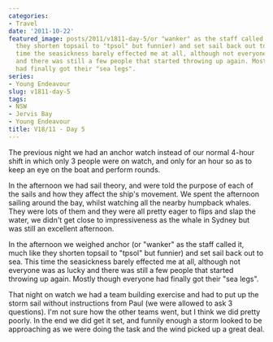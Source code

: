 ```yaml
---
categories:
- Travel
date: '2011-10-22'
featured_image: posts/2011/v1811-day-5/or "wanker" as the staff called it, much like
  they shorten topsail to "tpsol" but funnier) and set sail back out to sea. This
  time the seasickness barely effected me at all, although not everyone was as lucky
  and there was still a few people that started throwing up again. Mostly though everyone
  had finally got their "sea legs".
series:
- Young Endeavour
slug: v1811-day-5
tags:
- NSW
- Jervis Bay
- Young Endeavour
title: V18/11 - Day 5
---
```


The previous night we had an anchor watch instead of our normal 4-hour shift in which only 3 people were on watch, and only for an hour so as to keep an eye on the boat and perform rounds.

In the afternoon we had sail theory, and were told the purpose of each of the sails and how they affect the ship's movement. We spent the afternoon sailing around the bay, whilst watching all the nearby humpback whales. They were lots of them and they were all pretty eager to flips and slap the water, we didn't get close to impressiveness as the whale in Sydney but was still an excellent afternoon.

In the afternoon we weighed anchor (or "wanker" as the staff called it, much like they shorten topsail to "tpsol" but funnier) and set sail back out to sea. This time the seasickness barely effected me at all, although not everyone was as lucky and there was still a few people that started throwing up again. Mostly though everyone had finally got their "sea legs".

That night on watch we had a team building exercise and had to put up the storm sail without instructions from Paul (we were allowed to ask 3 questions). I'm not sure how the other teams went, but I think we did pretty poorly. In the end we did get it set, and funnily enough a storm looked to be approaching as we were doing the task and the wind picked up a great deal.